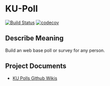 # KU-Poll

[![Build Status](https://travis-ci.com/james31366/ku-polls.svg?branch=master)](https://travis-ci.com/james31366/ku-polls)
[![codecov](https://codecov.io/gh/james31366/ku-polls/branch/master/graph/badge.svg?token=90M1CKA50R)](https://codecov.io/gh/james31366/ku-polls/)

## Describe Meaning

Build an web base poll or survey for any person.

## Project Documents

- [KU Polls Github Wikis](https://github.com/james31366/ku-poll-james31366/wiki)
